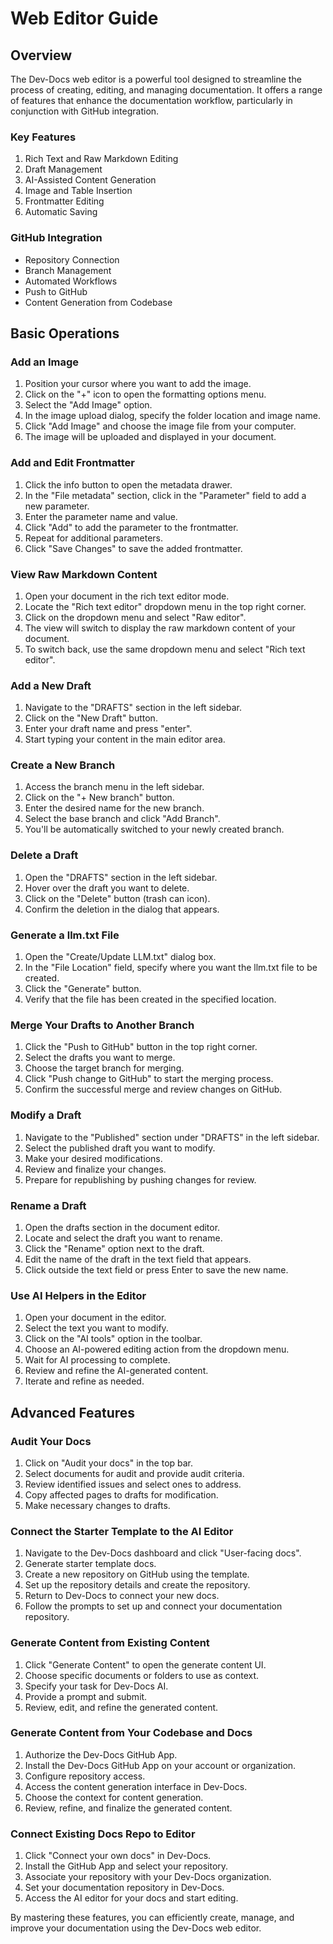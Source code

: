 

  # Web Editor Guide

## Overview

The Dev-Docs web editor is a powerful tool designed to streamline the process of creating, editing, and managing documentation. It offers a range of features that enhance the documentation workflow, particularly in conjunction with GitHub integration.

### Key Features

1. Rich Text and Raw Markdown Editing
2. Draft Management
3. AI-Assisted Content Generation
4. Image and Table Insertion
5. Frontmatter Editing
6. Automatic Saving

### GitHub Integration

- Repository Connection
- Branch Management
- Automated Workflows
- Push to GitHub
- Content Generation from Codebase

## Basic Operations

### Add an Image

1. Position your cursor where you want to add the image.
2. Click on the "+" icon to open the formatting options menu.
3. Select the "Add Image" option.
4. In the image upload dialog, specify the folder location and image name.
5. Click "Add Image" and choose the image file from your computer.
6. The image will be uploaded and displayed in your document.

### Add and Edit Frontmatter

1. Click the info button to open the metadata drawer.
2. In the "File metadata" section, click in the "Parameter" field to add a new parameter.
3. Enter the parameter name and value.
4. Click "Add" to add the parameter to the frontmatter.
5. Repeat for additional parameters.
6. Click "Save Changes" to save the added frontmatter.

### View Raw Markdown Content

1. Open your document in the rich text editor mode.
2. Locate the "Rich text editor" dropdown menu in the top right corner.
3. Click on the dropdown menu and select "Raw editor".
4. The view will switch to display the raw markdown content of your document.
5. To switch back, use the same dropdown menu and select "Rich text editor".

### Add a New Draft

1. Navigate to the "DRAFTS" section in the left sidebar.
2. Click on the "New Draft" button.
3. Enter your draft name and press "enter".
4. Start typing your content in the main editor area.

### Create a New Branch

1. Access the branch menu in the left sidebar.
2. Click on the "+ New branch" button.
3. Enter the desired name for the new branch.
4. Select the base branch and click "Add Branch".
5. You'll be automatically switched to your newly created branch.

### Delete a Draft

1. Open the "DRAFTS" section in the left sidebar.
2. Hover over the draft you want to delete.
3. Click on the "Delete" button (trash can icon).
4. Confirm the deletion in the dialog that appears.

### Generate a llm.txt File

1. Open the "Create/Update LLM.txt" dialog box.
2. In the "File Location" field, specify where you want the llm.txt file to be created.
3. Click the "Generate" button.
4. Verify that the file has been created in the specified location.

### Merge Your Drafts to Another Branch

1. Click the "Push to GitHub" button in the top right corner.
2. Select the drafts you want to merge.
3. Choose the target branch for merging.
4. Click "Push change to GitHub" to start the merging process.
5. Confirm the successful merge and review changes on GitHub.

### Modify a Draft

1. Navigate to the "Published" section under "DRAFTS" in the left sidebar.
2. Select the published draft you want to modify.
3. Make your desired modifications.
4. Review and finalize your changes.
5. Prepare for republishing by pushing changes for review.

### Rename a Draft

1. Open the drafts section in the document editor.
2. Locate and select the draft you want to rename.
3. Click the "Rename" option next to the draft.
4. Edit the name of the draft in the text field that appears.
5. Click outside the text field or press Enter to save the new name.

### Use AI Helpers in the Editor

1. Open your document in the editor.
2. Select the text you want to modify.
3. Click on the "AI tools" option in the toolbar.
4. Choose an AI-powered editing action from the dropdown menu.
5. Wait for AI processing to complete.
6. Review and refine the AI-generated content.
7. Iterate and refine as needed.

## Advanced Features

### Audit Your Docs

1. Click on "Audit your docs" in the top bar.
2. Select documents for audit and provide audit criteria.
3. Review identified issues and select ones to address.
4. Copy affected pages to drafts for modification.
5. Make necessary changes to drafts.

### Connect the Starter Template to the AI Editor

1. Navigate to the Dev-Docs dashboard and click "User-facing docs".
2. Generate starter template docs.
3. Create a new repository on GitHub using the template.
4. Set up the repository details and create the repository.
5. Return to Dev-Docs to connect your new docs.
6. Follow the prompts to set up and connect your documentation repository.

### Generate Content from Existing Content

1. Click "Generate Content" to open the generate content UI.
2. Choose specific documents or folders to use as context.
3. Specify your task for Dev-Docs AI.
4. Provide a prompt and submit.
5. Review, edit, and refine the generated content.

### Generate Content from Your Codebase and Docs

1. Authorize the Dev-Docs GitHub App.
2. Install the Dev-Docs GitHub App on your account or organization.
3. Configure repository access.
4. Access the content generation interface in Dev-Docs.
5. Choose the context for content generation.
6. Review, refine, and finalize the generated content.

### Connect Existing Docs Repo to Editor

1. Click "Connect your own docs" in Dev-Docs.
2. Install the GitHub App and select your repository.
3. Associate your repository with your Dev-Docs organization.
4. Set your documentation repository in Dev-Docs.
5. Access the AI editor for your docs and start editing.

By mastering these features, you can efficiently create, manage, and improve your documentation using the Dev-Docs web editor.

  